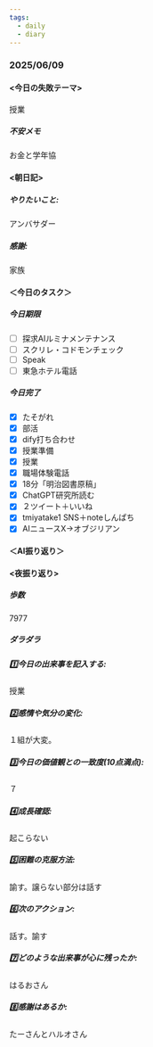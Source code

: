 ```yaml
---
tags:
  - daily
  - diary
---
```

### 2025/06/09

#### <今日の失敗テーマ>
授業
##### 不安メモ
お金と学年協
#### <朝日記>
##### やりたいこと: 
アンバサダー
##### 感謝: 
家族
#### ＜今日のタスク＞

##### 今日期限
- [ ] 探求AIルミナメンテナンス
- [ ] スクリレ・コドモンチェック
- [ ] Speak
- [ ] 東急ホテル電話

##### 今日完了
- [x] たそがれ
- [x] 部活
- [x] dify打ち合わせ
- [x] 授業準備
- [x] 授業
- [x] 職場体験電話
- [x] 18分「明治図書原稿」
- [x] ChatGPT研究所読む
- [x] ２ツイート＋いいね
- [x] tmiyatake1 SNS＋noteしんぱち
- [x] AIニュースX→オブジリアン

#### ＜AI振り返り＞

#### <夜振り返り>
##### 歩数
7977
##### ダラダラ

##### 1️⃣今日の出来事を記入する: 
授業
##### 2️⃣感情や気分の変化: 
１組が大変。
##### 3️⃣今日の価値観との一致度(10点満点): 
７
##### 4️⃣成長確認: 
起こらない
##### 5️⃣困難の克服方法: 
諭す。譲らない部分は話す
##### 6️⃣次のアクション: 
話す。諭す
##### 7️⃣どのような出来事が心に残ったか: 
はるおさん
##### 8️⃣感謝はあるか:
たーさんとハルオさん